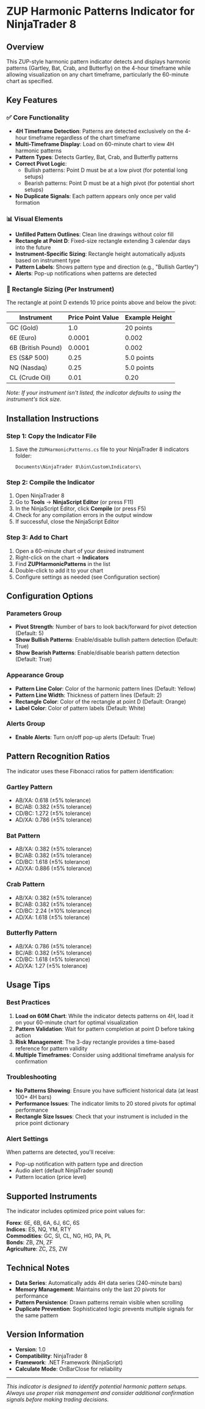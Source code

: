 # ZUP Harmonic Patterns Indicator for NinjaTrader 8

## Overview

This ZUP-style harmonic pattern indicator detects and displays harmonic patterns (Gartley, Bat, Crab, and Butterfly) on the 4-hour timeframe while allowing visualization on any chart timeframe, particularly the 60-minute chart as specified.

## Key Features

### ✅ Core Functionality
- **4H Timeframe Detection**: Patterns are detected exclusively on the 4-hour timeframe regardless of the chart timeframe
- **Multi-Timeframe Display**: Load on 60-minute chart to view 4H harmonic patterns
- **Pattern Types**: Detects Gartley, Bat, Crab, and Butterfly patterns
- **Correct Pivot Logic**: 
  - Bullish patterns: Point D must be at a low pivot (for potential long setups)
  - Bearish patterns: Point D must be at a high pivot (for potential short setups)
- **No Duplicate Signals**: Each pattern appears only once per valid formation

### 📊 Visual Elements
- **Unfilled Pattern Outlines**: Clean line drawings without color fill
- **Rectangle at Point D**: Fixed-size rectangle extending 3 calendar days into the future
- **Instrument-Specific Sizing**: Rectangle height automatically adjusts based on instrument type
- **Pattern Labels**: Shows pattern type and direction (e.g., "Bullish Gartley")
- **Alerts**: Pop-up notifications when patterns are detected

### 🎯 Rectangle Sizing (Per Instrument)
The rectangle at point D extends 10 price points above and below the pivot:

| Instrument | Price Point Value | Example Height |
|------------|-------------------|----------------|
| GC (Gold) | 1.0 | 20 points |
| 6E (Euro) | 0.0001 | 0.002 |
| 6B (British Pound) | 0.0001 | 0.002 |
| ES (S&P 500) | 0.25 | 5.0 points |
| NQ (Nasdaq) | 0.25 | 5.0 points |
| CL (Crude Oil) | 0.01 | 0.20 |

*Note: If your instrument isn't listed, the indicator defaults to using the instrument's tick size.*

## Installation Instructions

### Step 1: Copy the Indicator File
1. Save the `ZUPHarmonicPatterns.cs` file to your NinjaTrader 8 indicators folder:
   ```
   Documents\NinjaTrader 8\bin\Custom\Indicators\
   ```

### Step 2: Compile the Indicator
1. Open NinjaTrader 8
2. Go to **Tools** → **NinjaScript Editor** (or press F11)
3. In the NinjaScript Editor, click **Compile** (or press F5)
4. Check for any compilation errors in the output window
5. If successful, close the NinjaScript Editor

### Step 3: Add to Chart
1. Open a 60-minute chart of your desired instrument
2. Right-click on the chart → **Indicators**
3. Find **ZUPHarmonicPatterns** in the list
4. Double-click to add it to your chart
5. Configure settings as needed (see Configuration section)

## Configuration Options

### Parameters Group
- **Pivot Strength**: Number of bars to look back/forward for pivot detection (Default: 5)
- **Show Bullish Patterns**: Enable/disable bullish pattern detection (Default: True)
- **Show Bearish Patterns**: Enable/disable bearish pattern detection (Default: True)

### Appearance Group
- **Pattern Line Color**: Color of the harmonic pattern lines (Default: Yellow)
- **Pattern Line Width**: Thickness of pattern lines (Default: 2)
- **Rectangle Color**: Color of the rectangle at point D (Default: Orange)
- **Label Color**: Color of pattern labels (Default: White)

### Alerts Group
- **Enable Alerts**: Turn on/off pop-up alerts (Default: True)

## Pattern Recognition Ratios

The indicator uses these Fibonacci ratios for pattern identification:

### Gartley Pattern
- AB/XA: 0.618 (±5% tolerance)
- BC/AB: 0.382 (±5% tolerance)
- CD/BC: 1.272 (±5% tolerance)
- AD/XA: 0.786 (±5% tolerance)

### Bat Pattern
- AB/XA: 0.382 (±5% tolerance)
- BC/AB: 0.382 (±5% tolerance)
- CD/BC: 1.618 (±5% tolerance)
- AD/XA: 0.886 (±5% tolerance)

### Crab Pattern
- AB/XA: 0.382 (±5% tolerance)
- BC/AB: 0.382 (±5% tolerance)
- CD/BC: 2.24 (±10% tolerance)
- AD/XA: 1.618 (±5% tolerance)

### Butterfly Pattern
- AB/XA: 0.786 (±5% tolerance)
- BC/AB: 0.382 (±5% tolerance)
- CD/BC: 1.618 (±5% tolerance)
- AD/XA: 1.27 (±5% tolerance)

## Usage Tips

### Best Practices
1. **Load on 60M Chart**: While the indicator detects patterns on 4H, load it on your 60-minute chart for optimal visualization
2. **Pattern Validation**: Wait for pattern completion at point D before taking action
3. **Risk Management**: The 3-day rectangle provides a time-based reference for pattern validity
4. **Multiple Timeframes**: Consider using additional timeframe analysis for confirmation

### Troubleshooting
- **No Patterns Showing**: Ensure you have sufficient historical data (at least 100+ 4H bars)
- **Performance Issues**: The indicator limits to 20 stored pivots for optimal performance
- **Rectangle Size Issues**: Check that your instrument is included in the price point dictionary

### Alert Settings
When patterns are detected, you'll receive:
- Pop-up notification with pattern type and direction
- Audio alert (default NinjaTrader sound)
- Pattern location (price level)

## Supported Instruments

The indicator includes optimized price point values for:

**Forex**: 6E, 6B, 6A, 6J, 6C, 6S  
**Indices**: ES, NQ, YM, RTY  
**Commodities**: GC, SI, CL, NG, HG, PA, PL  
**Bonds**: ZB, ZN, ZF  
**Agriculture**: ZC, ZS, ZW  

## Technical Notes

- **Data Series**: Automatically adds 4H data series (240-minute bars)
- **Memory Management**: Maintains only the last 20 pivots for performance
- **Pattern Persistence**: Drawn patterns remain visible when scrolling
- **Duplicate Prevention**: Sophisticated logic prevents multiple signals for the same pattern

## Version Information
- **Version**: 1.0
- **Compatibility**: NinjaTrader 8
- **Framework**: .NET Framework (NinjaScript)
- **Calculate Mode**: OnBarClose for reliability

---

*This indicator is designed to identify potential harmonic pattern setups. Always use proper risk management and consider additional confirmation signals before making trading decisions.*